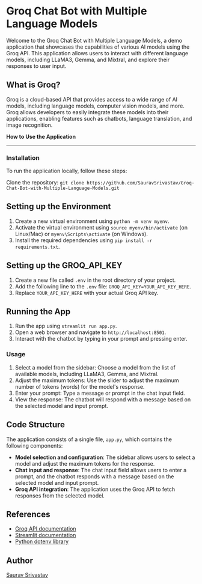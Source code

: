 **Groq Chat Bot with Multiple Language Models**
=====================================================

Welcome to the Groq Chat Bot with Multiple Language Models, a demo application that showcases the capabilities of various AI models using the Groq API. This application allows users to interact with different language models, including LLaMA3, Gemma, and Mixtral, and explore their responses to user input.

**What is Groq?**
----------------

Groq is a cloud-based API that provides access to a wide range of AI models, including language models, computer vision models, and more. Groq allows developers to easily integrate these models into their applications, enabling features such as chatbots, language translation, and image recognition.

**How to Use the Application**

-----------------------------

### Installation

To run the application locally, follow these steps:

Clone the repository: `git clone https://github.com/SauravSrivastav/Groq-Chat-Bot-with-Multiple-Language-Models.git`


**Setting up the Environment**
-----------------------------

1. Create a new virtual environment using `python -m venv myenv`.
2. Activate the virtual environment using `source myenv/bin/activate` (on Linux/Mac) or `myenv\Scripts\activate` (on Windows).
3. Install the required dependencies using `pip install -r requirements.txt`.

**Setting up the GROQ_API_KEY**
-----------------------------

1. Create a new file called `.env` in the root directory of your project.
2. Add the following line to the `.env` file: `GROQ_API_KEY=YOUR_API_KEY_HERE`.
3. Replace `YOUR_API_KEY_HERE` with your actual Groq API key.

**Running the App**
------------------

1. Run the app using `streamlit run app.py`.
2. Open a web browser and navigate to `http://localhost:8501`.
3. Interact with the chatbot by typing in your prompt and pressing enter.

### Usage

1. Select a model from the sidebar: Choose a model from the list of available models, including LLaMA3, Gemma, and Mixtral.
2. Adjust the maximum tokens: Use the slider to adjust the maximum number of tokens (words) for the model's response.
3. Enter your prompt: Type a message or prompt in the chat input field.
4. View the response: The chatbot will respond with a message based on the selected model and input prompt.

**Code Structure**
-------------------

The application consists of a single file, `app.py`, which contains the following components:

* **Model selection and configuration**: The sidebar allows users to select a model and adjust the maximum tokens for the response.
* **Chat input and response**: The chat input field allows users to enter a prompt, and the chatbot responds with a message based on the selected model and input prompt.
* **Groq API integration**: The application uses the Groq API to fetch responses from the selected model.

**References**
--------------

* [Groq API documentation](https://groq.com/docs)
* [Streamlit documentation](https://docs.streamlit.io/)
* [Python dotenv library](https://github.com/theskumar/python-dotenv)


**Author**
---------

[Saurav Srivastav](https://github.com/SauravSrivastav/)
